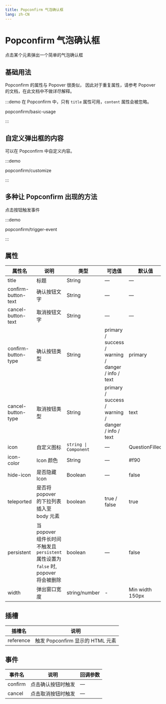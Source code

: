 ```yaml
---
title: Popconfirm 气泡确认框
lang: zh-CN
---
```


# Popconfirm 气泡确认框

点击某个元素弹出一个简单的气泡确认框

## 基础用法

Popconfirm 的属性与 Popover 很类似， 因此对于重复属性，请参考 Popover 的文档，在此文档中不做详尽解释。

:::demo 在 Popconfirm 中，只有 `title` 属性可用，`content` 属性会被忽略。

popconfirm/basic-usage

:::

## 自定义弹出框的内容

可以在 Popconfirm 中自定义内容。

:::demo

popconfirm/customize

:::

## 多种让 Popconfirm 出现的方法

点击按钮触发事件

:::demo

popconfirm/trigger-event

:::

## 属性

| 属性名              | 说明                                                                                 | 类型                  | 可选值                                             | 默认值          |
| ------------------- | ------------------------------------------------------------------------------------ | --------------------- | -------------------------------------------------- | --------------- |
| title               | 标题                                                                                 | String                | —                                                  | —               |
| confirm-button-text | 确认按钮文字                                                                         | String                | —                                                  | —               |
| cancel-button-text  | 取消按钮文字                                                                         | String                | —                                                  | —               |
| confirm-button-type | 确认按钮类型                                                                         | String                | primary / success / warning / danger / info / text | primary         |
| cancel-button-type  | 取消按钮类型                                                                         | String                | primary / success / warning / danger / info / text | text            |
| icon                | 自定义图标                                                                           | `string \| Component` | —                                                  | QuestionFilled  |
| icon-color          | Icon 颜色                                                                            | String                | —                                                  | #f90            |
| hide-icon           | 是否隐藏 Icon                                                                        | Boolean               | —                                                  | false           |
| teleported          | 是否将 popover 的下拉列表插入至 body 元素                                            | boolean               | true / false                                       | true            |
| persistent          | 当 popover 组件长时间不触发且 `persistent` 属性设置为 `false` 时, popover 将会被删除 | boolean               | —                                                  | false           |
| width               | 弹出窗口宽度                                                                         | string/number         | -                                                  | Min width 150px |

## 插槽

| 插槽名    | 说明                             |
| --------- | -------------------------------- |
| reference | 触发 Popconfirm 显示的 HTML 元素 |

## 事件

| 事件名  | 说明               | 回调参数 |
| ------- | ------------------ | -------- |
| confirm | 点击确认按钮时触发 | —        |
| cancel  | 点击取消按钮时触发 | —        |
